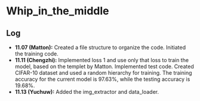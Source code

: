 # Whip_in_the_middle

## Log

* **11.07 (Matton):** Created a file structure to organize the code. Initiated the training code.
* **11.11 (Chengzhi):** Implemented loss 1 and use only that loss to train the model, based on the templet by Matton. Implemented test code. Created CIFAR-10 dataset and used a random hierarchy for training. The training accuracy for the current model is 97.63%, while the testing accuracy is 19.68%.
* **11.13 (Yuchuw):** Added the img_extractor and data_loader.




